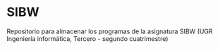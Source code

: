 # SIBW
Repositorio para almacenar los programas de la asignatura SIBW (UGR Ingeniería informática, Tercero - segundo cuatrimestre)
